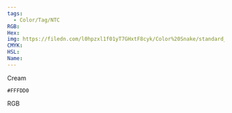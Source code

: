 ```yaml
---
tags:
  - Color/Tag/NTC
RGB:
Hex:
img: https://filedn.com/l0hpzxl1f01yT7GHxtF8cyk/Color%20Snake/standard_csv_to_svg//FFFDD0.svg
CMYK:
HSL:
Name:
---
```

Cream
```palette
#FFFDD0
```
RGB
